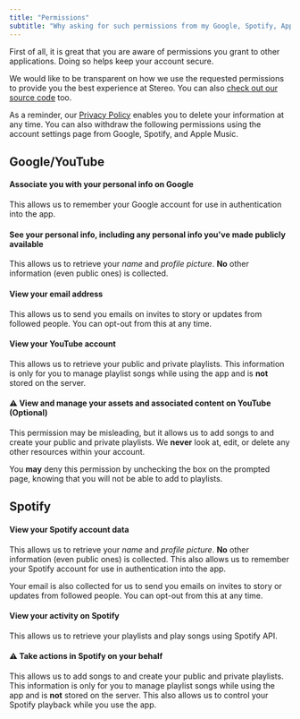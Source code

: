 ```yaml
---
title: "Permissions"
subtitle: "Why asking for such permissions from my Google, Spotify, Apple Music account?"
---
```


First of all, it is great that you are aware of permissions you grant to other applications. Doing so helps keep your account secure.

We would like to be transparent on how we use the requested permissions to provide you the best experience at Stereo. You can also [check out our source code](https://github.com/hoangvvo/stereo-web) too.

As a reminder, our [Privacy Policy](/privacy) enables you to delete your information at any time. You can also withdraw the following permissions using the account settings page from Google, Spotify, and Apple Music.

## Google/YouTube

#### Associate you with your personal info on Google

This allows us to remember your Google account for use in authentication into the app.

#### See your personal info, including any personal info you've made publicly available

This allows us to retrieve your *name* and *profile picture*. **No** other information (even public ones) is collected.

#### View your email address

This allows us to send you emails on invites to story or updates from followed people. You can opt-out from this at any time.

#### View your YouTube account

This allows us to retrieve your public and private playlists. This information is only for you to manage playlist songs while using the app and is **not** stored on the server.

#### ⚠️ View and manage your assets and associated content on YouTube (Optional)

This permission may be misleading, but it allows us to add songs to and create your public and private playlists. We **never** look at, edit, or delete any other resources within your account.

You **may** deny this permission by unchecking the box on the prompted page, knowing that you will not be able to add to playlists.

## Spotify

#### View your Spotify account data

This allows us to retrieve your *name* and *profile picture*. **No** other information (even public ones) is collected. This also allows us to remember your Spotify account for use in authentication into the app.

Your email is also collected for us to send you emails on invites to story or updates from followed people. You can opt-out from this at any time.

#### View your activity on Spotify

This allows us to retrieve your playlists and play songs using Spotify API.

#### ⚠️ Take actions in Spotify on your behalf

This allows us to add songs to and create your public and private playlists. This information is only for you to manage playlist songs while using the app and is **not** stored on the server. This also allows us to control your Spotify playback while you use the app.
